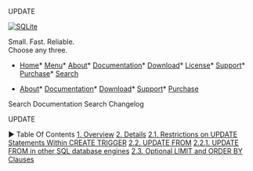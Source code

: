 




UPDATE




[![SQLite](images/sqlite370_banner.gif)](index.html)


Small. Fast. Reliable.  
Choose any three.


* [Home](index.html)* [Menu](javascript:void(0))* [About](about.html)* [Documentation](docs.html)* [Download](download.html)* [License](copyright.html)* [Support](support.html)* [Purchase](prosupport.html)* [Search](javascript:void(0))




* [About](about.html)* [Documentation](docs.html)* [Download](download.html)* [Support](support.html)* [Purchase](prosupport.html)






Search Documentation
Search Changelog










UPDATE


►
Table Of Contents
[1\. Overview](#overview)
[2\. Details](#details)
[2\.1\. Restrictions on UPDATE Statements Within CREATE TRIGGER](#restrictions_on_update_statements_within_create_trigger)
[2\.2\. UPDATE FROM](#update_from)
[2\.2\.1\. UPDATE FROM in other SQL database engines](#update_from_in_other_sql_database_engines)
[2\.3\. Optional LIMIT and ORDER BY Clauses](#optional_limit_and_order_by_clauses)





